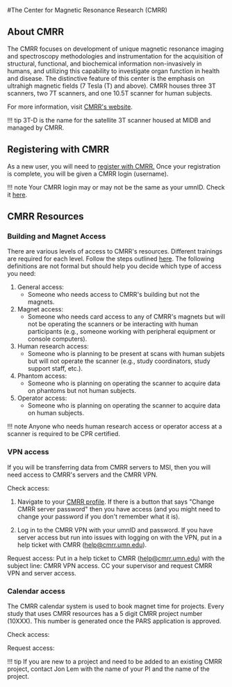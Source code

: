 #The Center for Magnetic Resonance Research (CMRR)

## About CMRR

The CMRR focuses on development of unique magnetic resonance imaging and spectroscopy methodologies and instrumentation for the acquisition of structural, functional, and biochemical information non-invasively in humans, and utilizing this capability to investigate organ function in health and disease. The distinctive feature of this center is the emphasis on ultrahigh magnetic fields (7 Tesla (T) and above). CMRR houses three 3T scanners, two 7T scanners, and one 10.5T scanner for human subjects. 

For more information, visit [CMRR's website](https://www.cmrr.umn.edu/). 

!!! tip
    3T-D is the name for the satellite 3T scanner housed at MIDB and managed by CMRR. 

## Registering with CMRR

As a new user, you will need to [register with CMRR.](https://www.cmrr.umn.edu/access/) Once your registration is complete, you will be given a CMRR login (username). 

!!! note
    Your CMRR login may or may not be the same as your umnID. Check it [here](https://www.cmrr.umn.edu/sysadmin/database2/myview2.php?page=edit_account). 

## CMRR Resources

### Building and Magnet Access

There are various levels of access to CMRR's resources. Different trainings are required for each level. Follow the steps outlined [here](https://www.cmrr.umn.edu/safety/). The following definitions are not formal but should help you decide which type of access you need:

1. General access: 
    * Someone who needs access to CMRR's building but not the magnets. 
2. Magnet access: 
    * Someone who needs card access to any of CMRR's magnets but will not be operating the scanners or be interacting with human participants (e.g., someone working with peripheral equipment or console computers). 
3. Human research access: 
    * Someone who is planning to be present at scans with human subjets but will not operate the scanner (e.g., study coordinators, study support staff, etc.).
4. Phantom access: 
    * Someone who is planning on operating the scanner to acquire data on phantoms but not human subjects. 
5. Operator access: 
    * Someone who is planning on operating the scanner to acquire data on human subjects. 

!!! note
    Anyone who needs human research access or operator access at a scanner is required to be CPR certified. 
 
### VPN access

If you will be transferring data from CMRR servers to MSI, then you will need access to CMRR's servers and the CMRR VPN. 

Check access:

1. Navigate to your [CMRR profile](https://www.cmrr.umn.edu/access/user/my.profile.php). If there is a button that says "Change CMRR server password" then you have access (and you might need to change your password if you don't remember what it is).

2. Log in to the CMRR VPN with your umnID and password. If you have server access but run into issues with logging on with the VPN, put in a help ticket with CMRR (help@cmrr.umn.edu). 

Request access: Put in a help ticket to CMRR (help@cmrr.umn.edu) with the subject line: CMRR VPN access. CC your supervisor and request CMRR VPN and server access. 


### Calendar access

The CMRR calendar system is used to book magnet time for projects. Every study that uses CMRR resources has a 5 digit CMRR project number (10XXX). This number is generated once the PARS application is approved. 

Check access:

Request access: 

!!! tip 
    If you are new to a project and need to be added to an existing CMRR project, contact Jon Lem with the name of your PI and the name of the project. 
